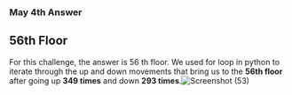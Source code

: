 ### May 4th Answer

## 56th Floor

For this challenge, the answer is 56 th floor. We used for loop in python to iterate through the up and down movements that bring us to the <b>56th floor</b> after going up <b>349 times</b> and down <b>293 times</b>.![Screenshot (53)](https://user-images.githubusercontent.com/57678615/236313964-0cc1bfe2-86b3-4a5f-ab75-d4ebba278354.png)
